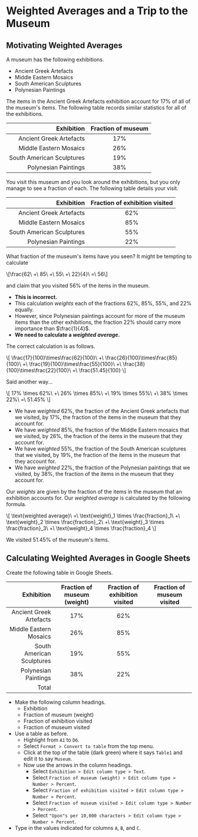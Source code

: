 # Weighted Averages and a Trip to the Museum


## Motivating Weighted Averages

A museum has the following exhibitions.
 - Ancient Greek Artefacts
 - Middle Eastern Mosaics
 - South American Sculptures
 - Polynesian Paintings

The items in the Ancient Greek Artefacts exhibition
account for 17% of all of the museum's items.
The following table records similar
statistics for all of the exhibitions.

|                Exhibition | Fraction of museum |
| ------------------------: | :----------------: |
|   Ancient Greek Artefacts |         17%        |
|    Middle Eastern Mosaics |         26%        |
| South American Sculptures |         19%        |
|      Polynesian Paintings |         38%        |

You visit this museum and you look around the exhibitions,
but you only manage to see a fraction of each.
The following table details your visit.

|                Exhibition | Fraction of exhibition visited |
| ------------------------: | :----------------------------: |
|   Ancient Greek Artefacts |               62%              |
|    Middle Eastern Mosaics |               85%              |
| South American Sculptures |               55%              |
|      Polynesian Paintings |               22%              |

What fraction of the museum's items have you seen?
It might be tempting to calculate

<div>
  \[\frac{62\ +\ 85\ +\ 55\ +\ 22}{4}\ =\ 56\]
</div>

and claim that you visited 56% of the items in the museum.

 - **This is incorrect.**
 - This calculation *weights*
   each of the fractions
   62%, 85%, 55%, and 22% equally.
 - However, since Polynesian paintings
   account for more of the museum items
   than the other exhibitions,
   the fraction 22% should
   carry more importance than $\frac{1}{4}$.
 - **We need to calculate a *weighted average*.**

The correct calculation is as follows.

<div>
  \[
    \frac{17}{100}\times\frac{62}{100}\ +\ 
    \frac{26}{100}\times\frac{85}{100}\ +\ 
    \frac{19}{100}\times\frac{55}{100}\ +\ 
    \frac{38}{100}\times\frac{22}{100}\ =\ \frac{51.45}{100}
  \]
</div>

Said another way...

<div>
  \[
    17% \times 62%\ +\ 
    26% \times 85%\ +\ 
    19% \times 55%\ +\ 
    38% \times 22%\ =\ 51.45%
  \]
</div>

 - We have *weighted* 62%, the fraction of the Ancient Greek artefacts that we visited,
   by 17%, the fraction of the items in the museum that they account for.
 - We have *weighted* 85%, the fraction of the Middle Eastern mosaics that we visited,
   by 26%, the fraction of the items in the museum that they account for.
 - We have *weighted* 55%, the fraction of the South American sculptures that we visited,
   by 19%, the fraction of the items in the museum that they account for.
 - We have *weighted* 22%, the fraction of the Polynesian paintings that we visited,
   by 38%, the fraction of the items in the museum that they account for.

Our *weights* are given by the fraction of the items in the museum that an exhibition accounts for.
Our *weighted average* is calculated by the following formula.

<div>
  \[
    \text{weighted average}\ =\ \text{weight}_1 \times \frac{fraction}_1\ +\ 
                                \text{weight}_2 \times \frac{fraction}_2\ +\ 
                                \text{weight}_3 \times \frac{fraction}_3\ +\ 
                                \text{weight}_4 \times \frac{fraction}_4
  \]
</div>

We visited 51.45% of the museum's items.


## Calculating Weighted Averages in Google Sheets

Create the following table in Google Sheets.

|                Exhibition | Fraction of museum (weight) | Fraction of exhibition visited | Fraction of museum visited |
| ------------------------: | :-------------------------: | :----------------------------: | :------------------------: |
|   Ancient Greek Artefacts |             17%             |               62%              |                            |
|    Middle Eastern Mosaics |             26%             |               85%              |                            |
| South American Sculptures |             19%             |               55%              |                            |
|      Polynesian Paintings |             38%             |               22%              |                            |
|                     Total |                             |                                |                            |

 - Make the following column headings.
   - Exhibition
   - Fraction of museum (weight)
   - Fraction of exhibition visited
   - Fraction of museum visited
 - Use a table as before.
   - Highlight from `A1` to `D6`.
   - Select `Format > Convert to table` from the top menu.
   - Click at the top of the table (dark green)
     where it says `Table1` and edit it to say `Museum`.
   - Now use the arrows in the column headings.
     - Select `Exhibition > Edit column type > Text`.
     - Select `Fraction of museum (weight) > Edit column type > Number > Percent`.
     - Select `Fraction of exhibition visited > Edit column type > Number > Percent`.
     - Select `Fraction of museum visited > Edit column type > Number > Percent`.
     - Select `"Upon"s per 10,000 characters > Edit column type > Number > Percent`.
 - Type in the values indicated for columns `A`, `B`, and `C`.
